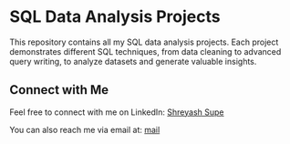 # SQL Data Analysis Projects

This repository contains all my SQL data analysis projects. Each project demonstrates different SQL techniques, from data cleaning to advanced query writing, to analyze datasets and generate valuable insights.

## Connect with Me

Feel free to connect with me on LinkedIn: [Shreyash Supe](www.linkedin.com/in/shreyashsupe)

You can also reach me via email at: [mail](mailto:shreyashsupe11@gmail.com)

